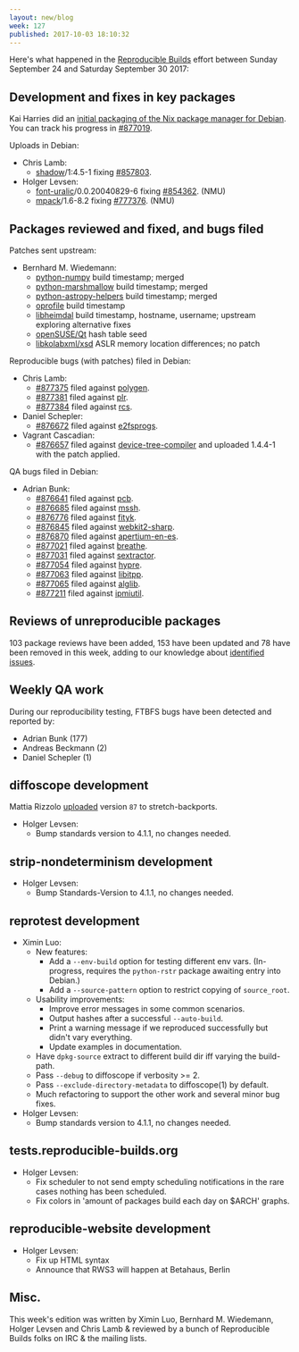 ```yaml
---
layout: new/blog
week: 127
published: 2017-10-03 18:10:32
---
```


Here's what happened in the [Reproducible
Builds](https://reproducible-builds.org) effort between Sunday September 24 and
Saturday September 30 2017:


Development and fixes in key packages
-------------------------------------

Kai Harries did an [initial packaging of the Nix package manager for
Debian](https://github.com/KaiHa/nix-debian/). You can track his progress in
[#877019](https://bugs.debian.org/877019).

Uploads in Debian:

* Chris Lamb:
  * [shadow](https://tracker.debian.org/pkg/shadow)/1:4.5-1 fixing [#857803](https://bugs.debian.org/857803).
* Holger Levsen:
  * [font-uralic](https://tracker.debian.org/pkg/font-uralic)/0.0.20040829-6 fixing [#854362](https://bugs.debian.org/854362). (NMU)
  * [mpack](https://tracker.debian.org/pkg/mpack)/1.6-8.2 fixing [#777376](https://bugs.debian.org/777376). (NMU)


Packages reviewed and fixed, and bugs filed
-------------------------------------------

Patches sent upstream:

* Bernhard M. Wiedemann:
  * [python-numpy](https://github.com/numpy/numpy/pull/9780) build timestamp;
    merged
  * [python-marshmallow](https://github.com/marshmallow-code/marshmallow/pull/679)
    build timestamp; merged
  * [python-astropy-helpers](https://github.com/astropy/astropy-helpers/pull/341)
    build timestamp; merged
  * [oprofile](https://sourceforge.net/p/oprofile/oprofile/merge-requests/1/)
    build timestamp
  * [libheimdal](https://github.com/heimdal/heimdal/pull/336) build timestamp,
    hostname, username; upstream exploring alternative fixes
  * [openSUSE/Qt](https://github.com/openSUSE/post-build-checks/pull/13) hash
    table seed
  * [libkolabxml/xsd](https://git.kolab.org/T2642) ASLR memory location
    differences; no patch

Reproducible bugs (with patches) filed in Debian:

* Chris Lamb:
  * [#877375](https://bugs.debian.org/877375) filed against [polygen](https://tracker.debian.org/pkg/polygen).
  * [#877381](https://bugs.debian.org/877381) filed against [plr](https://tracker.debian.org/pkg/plr).
  * [#877384](https://bugs.debian.org/877384) filed against [rcs](https://tracker.debian.org/pkg/rcs).
* Daniel Schepler:
  * [#876672](https://bugs.debian.org/876672) filed against [e2fsprogs](https://tracker.debian.org/pkg/e2fsprogs).
* Vagrant Cascadian:
  * [#876657](https://bugs.debian.org/876657) filed against [device-tree-compiler](https://tracker.debian.org/pkg/device-tree-compiler) and
    uploaded 1.4.4-1 with the patch applied.

QA bugs filed in Debian:

* Adrian Bunk:
  * [#876641](https://bugs.debian.org/876641) filed against [pcb](https://tracker.debian.org/pkg/pcb).
  * [#876685](https://bugs.debian.org/876685) filed against [mssh](https://tracker.debian.org/pkg/mssh).
  * [#876776](https://bugs.debian.org/876776) filed against [fityk](https://tracker.debian.org/pkg/fityk).
  * [#876845](https://bugs.debian.org/876845) filed against [webkit2-sharp](https://tracker.debian.org/pkg/webkit2-sharp).
  * [#876870](https://bugs.debian.org/876870) filed against [apertium-en-es](https://tracker.debian.org/pkg/apertium-en-es).
  * [#877021](https://bugs.debian.org/877021) filed against [breathe](https://tracker.debian.org/pkg/breathe).
  * [#877031](https://bugs.debian.org/877031) filed against [sextractor](https://tracker.debian.org/pkg/sextractor).
  * [#877054](https://bugs.debian.org/877054) filed against [hypre](https://tracker.debian.org/pkg/hypre).
  * [#877063](https://bugs.debian.org/877063) filed against [libitpp](https://tracker.debian.org/pkg/libitpp).
  * [#877065](https://bugs.debian.org/877065) filed against [alglib](https://tracker.debian.org/pkg/alglib).
  * [#877211](https://bugs.debian.org/877211) filed against [ipmiutil](https://tracker.debian.org/pkg/ipmiutil).


Reviews of unreproducible packages
----------------------------------

103 package reviews have been added, 153 have been updated and 78 have been
removed in this week, adding to our knowledge about [identified
issues](https://tests.reproducible-builds.org/debian/index_issues.html).


Weekly QA work
--------------

During our reproducibility testing, FTBFS bugs have been detected and reported
by:

 - Adrian Bunk (177)
 - Andreas Beckmann (2)
 - Daniel Schepler (1)


diffoscope development
----------------------

Mattia Rizzolo [uploaded](https://tracker.debian.org/news/875425)
version `87` to stretch-backports.

- Holger Levsen:
    - Bump standards version to 4.1.1, no changes needed.


strip-nondeterminism development
--------------------------------

- Holger Levsen:
    - Bump Standards-Version to 4.1.1, no changes needed.


reprotest development
---------------------

- Ximin Luo:
  - New features:
    - Add a `--env-build` option for testing different env vars. (In-progress,
      requires the `python-rstr` package awaiting entry into Debian.)
    - Add a `--source-pattern` option to restrict copying of `source_root`.
  - Usability improvements:
    - Improve error messages in some common scenarios.
    - Output hashes after a successful `--auto-build`.
    - Print a warning message if we reproduced successfully but didn't vary
      everything.
    - Update examples in documentation.
  - Have `dpkg-source` extract to different build dir iff varying the
    build-path.
  - Pass `--debug` to diffoscope if verbosity >= 2.
  - Pass `--exclude-directory-metadata` to diffoscope(1) by default.
  - Much refactoring to support the other work and several minor bug fixes.
- Holger Levsen:
  - Bump standards version to 4.1.1, no changes needed.

tests.reproducible-builds.org
-----------------------------

- Holger Levsen:
  - Fix scheduler to not send empty scheduling notifications in the rare cases nothing has been scheduled.
  - Fix colors in 'amount of packages build each day on $ARCH' graphs.

reproducible-website development
--------------------------------

- Holger Levsen:
    - Fix up HTML syntax
    - Announce that RWS3 will happen at Betahaus, Berlin


Misc.
-----

This week's edition was written by Ximin Luo, Bernhard M. Wiedemann, Holger
Levsen and Chris Lamb & reviewed by a bunch of Reproducible Builds folks on IRC
& the mailing lists.
